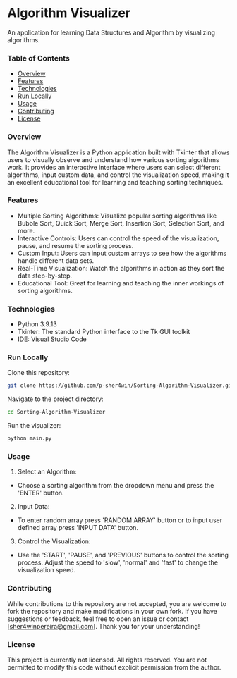 
# Algorithm Visualizer

An application for learning Data Structures and Algorithm by visualizing algorithms.

### Table of Contents

- [Overview](#overview)
- [Features](#features)
- [Technologies](#technologies)
- [Run Locally](#run-locally)
- [Usage](#usage)
- [Contributing](#contributing)
- [License](#license)

### Overview

The Algorithm Visualizer is a Python application built with Tkinter that allows users to visually observe and understand how various sorting algorithms work. It provides an interactive interface where users can select different algorithms, input custom data, and control the visualization speed, making it an excellent educational tool for learning and teaching sorting techniques.

### Features

- Multiple Sorting Algorithms: Visualize popular sorting algorithms like Bubble Sort, Quick Sort, Merge Sort, Insertion Sort, Selection Sort, and more.
- Interactive Controls: Users can control the speed of the visualization, pause, and resume the sorting process.
- Custom Input: Users can input custom arrays to see how the algorithms handle different data sets.
- Real-Time Visualization: Watch the algorithms in action as they sort the data step-by-step.
- Educational Tool: Great for learning and teaching the inner workings of sorting algorithms.

### Technologies

- Python 3.9.13
- Tkinter: The standard Python interface to the Tk GUI toolkit
- IDE: Visual Studio Code

### Run Locally

Clone this repository:

```bash
git clone https://github.com/p-sher4win/Sorting-Algorithm-Visualizer.git
```

Navigate to the project directory:

```bash
cd Sorting-Algorithm-Visualizer
```

Run the visualizer:
```bash
python main.py
```

### Usage

1. Select an Algorithm:
- Choose a sorting algorithm from the dropdown menu and press the 'ENTER' button.

2. Input Data:
- To enter random array press 'RANDOM ARRAY' button or to input user defined array press 'INPUT DATA' button.

3. Control the Visualization:
- Use the 'START', 'PAUSE', and 'PREVIOUS' buttons to control the sorting process. Adjust the speed to 'slow', 'normal' and 'fast' to change the visualization speed.

### Contributing

While contributions to this repository are not accepted, you are welcome to fork the repository and make modifications in your own fork. If you have suggestions or feedback, feel free to open an issue or contact [sher4winpereira@gmail.com]. Thank you for your understanding!

### License

This project is currently not licensed. All rights reserved. You are not permitted to modify this code without explicit permission from the author.
